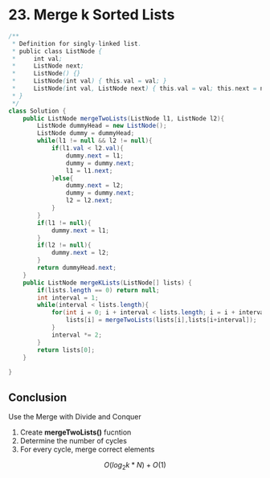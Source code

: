 # 23. Merge k Sorted Lists

```java
/**
 * Definition for singly-linked list.
 * public class ListNode {
 *     int val;
 *     ListNode next;
 *     ListNode() {}
 *     ListNode(int val) { this.val = val; }
 *     ListNode(int val, ListNode next) { this.val = val; this.next = next; }
 * }
 */
class Solution {
    public ListNode mergeTwoLists(ListNode l1, ListNode l2){
        ListNode dummyHead = new ListNode();
        ListNode dummy = dummyHead;
        while(l1 != null && l2 != null){
            if(l1.val < l2.val){
                dummy.next = l1;
                dummy = dummy.next;
                l1 = l1.next;
            }else{
                dummy.next = l2;
                dummy = dummy.next;
                l2 = l2.next;
            }
        }
        if(l1 != null){
            dummy.next = l1;
        }
        if(l2 != null){
            dummy.next = l2;
        }
        return dummyHead.next;
    }
    public ListNode mergeKLists(ListNode[] lists) {
        if(lists.length == 0) return null;
        int interval = 1;
        while(interval < lists.length){
            for(int i = 0; i + interval < lists.length; i = i + interval*2){
                lists[i] = mergeTwoLists(lists[i],lists[i+interval]);
            }
            interval *= 2;
        }
        return lists[0];
    }
    
}
```

## Conclusion

Use the Merge with Divide and Conquer

1. Create **mergeTwoLists\(\)** fucntion
2. Determine the number of cycles
3. For every cycle, merge correct elements

$$
O(log_2k*N)+O(1)
$$

